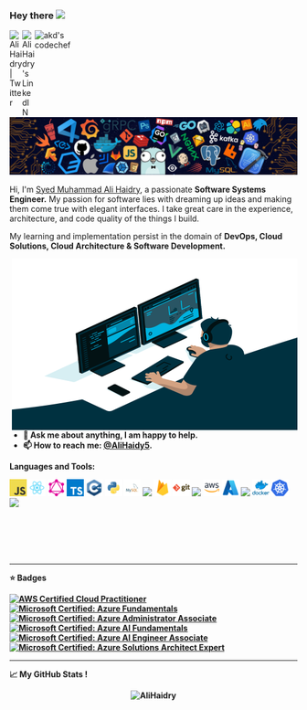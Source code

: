### Hey there <img src="https://media.giphy.com/media/hvRJCLFzcasrR4ia7z/giphy.gif" width="25px">

<a href="https://twitter.com/AliHaidry5">
  <img align="left" alt="Ali Haidry | Twitter" width="22px" src="https://cdn.cms-twdigitalassets.com/content/dam/about-twitter/x/brand-toolkit/logo-black.png.twimg.2560.png" />
</a>
<a href="https://www.linkedin.com/in/ali-haidry-meng-7b5ba9136/">
  <img align="left" alt="Ali Haidry's LinkedIN" width="22px" src="https://upload.wikimedia.org/wikipedia/commons/c/ca/LinkedIn_logo_initials.png" />
</a>
<a href="mailto:smalihaidry94@gmail.com">
  <img align="left" alt="akd's codechef" width="70px" src="https://img.shields.io/badge/Gmail-EA4335?style=for-the-badge&logo=Gmail&logoColor=white" />
</a>

<br/>

![](https://github.com/AliHaidry/AliHaidry/blob/master/header.png)

Hi, I'm [Syed Muhammad Ali Haidry](https://alihaidry-devops.website), a passionate <b>Software Systems Engineer.</b> My passion for software lies with dreaming up ideas and making them come true with elegant interfaces. I take great care in the experience, architecture, and code quality of the things I build.

My learning and implementation persist in the domain of <strong>DevOps<strong>, <strong>Cloud Solutions<strong>, <strong>Cloud Architecture<strong> & <strong>Software Development<strong>.

<img align="right" alt="GIF" src="https://github.com/AliHaidry/AliHaidry/blob/master/code.gif?raw=true" width="500" height="300" />

- 💬 Ask me about anything, I am happy to help.
- 📫 How to reach me: [@AliHaidy5](https://twitter.com/AliHaidry5).

**Languages and Tools:**  

<code><img height="30" src="https://raw.githubusercontent.com/github/explore/80688e429a7d4ef2fca1e82350fe8e3517d3494d/topics/javascript/javascript.png"></code>
<code><img height="30" src="https://raw.githubusercontent.com/github/explore/80688e429a7d4ef2fca1e82350fe8e3517d3494d/topics/react/react.png"></code>
<code><img height="30" src="https://raw.githubusercontent.com/github/explore/5c058a388828bb5fde0bcafd4bc867b5bb3f26f3/topics/graphql/graphql.png"></code>
<code><img height="30" src="https://raw.githubusercontent.com/github/explore/80688e429a7d4ef2fca1e82350fe8e3517d3494d/topics/typescript/typescript.png"></code>
<code><img height="30" src="https://raw.githubusercontent.com/github/explore/80688e429a7d4ef2fca1e82350fe8e3517d3494d/topics/cpp/cpp.png"></code>
<code><img height="30" src="https://raw.githubusercontent.com/github/explore/80688e429a7d4ef2fca1e82350fe8e3517d3494d/topics/python/python.png"></code>
<code><img height="30" src="https://raw.githubusercontent.com/github/explore/80688e429a7d4ef2fca1e82350fe8e3517d3494d/topics/mysql/mysql.png"></code>
<code><img height="30" src="https://www.vectorlogo.zone/logos/postgresql/postgresql-icon.svg"></code>
<code><img height="30" src="https://raw.githubusercontent.com/github/explore/80688e429a7d4ef2fca1e82350fe8e3517d3494d/topics/firebase/firebase.png"></code>
<code><img height="30" src="https://raw.githubusercontent.com/github/explore/80688e429a7d4ef2fca1e82350fe8e3517d3494d/topics/git/git.png"></code>
<code><img height="30" src="https://www.pngitem.com/pimgs/m/385-3850359_icon-mongodb-logo-hd-png-download.png"></code>
<code><img height="30" src="https://raw.githubusercontent.com/github/explore/80688e429a7d4ef2fca1e82350fe8e3517d3494d/topics/aws/aws.png"></code>
<code><img height="30" src="https://raw.githubusercontent.com/github/explore/80688e429a7d4ef2fca1e82350fe8e3517d3494d/topics/azure/azure.png"></code>
<code><img height="20" src="https://skillicons.dev/icons?i=gcp"></code>
<code><img height="30" src="https://raw.githubusercontent.com/github/explore/80688e429a7d4ef2fca1e82350fe8e3517d3494d/topics/docker/docker.png"></code>
<code><img height="30" src="https://raw.githubusercontent.com/github/explore/80688e429a7d4ef2fca1e82350fe8e3517d3494d/topics/kubernetes/kubernetes.png"></code>
<code><img height="30" src="https://avatars1.githubusercontent.com/u/28900900?s=192"></code>

<br/>
<br>
<br>
<br>

---

**⭐ Badges**

<a href="https://www.credly.com/badges/22b88b63-6e17-4970-b026-97997bf7d73b/public_url"><img class="icon-image" height="100" src="https://images.credly.com/size/340x340/images/00634f82-b07f-4bbd-a6bb-53de397fc3a6/image.png" alt="AWS Certified Cloud Practitioner" /> 
</a>
<a href="https://learn.microsoft.com/en-ca/users/alihaidry-2957/credentials/7e21815dd039406e"><img class="icon-image" height="100" src="https://images.credly.com/size/340x340/images/be8fcaeb-c769-4858-b567-ffaaa73ce8cf/image.png" alt="Microsoft Certified: Azure Fundamentals" /> 
</a>
<a href="https://learn.microsoft.com/en-us/users/alihaidry-2957/credentials/76063acefaff27e6
"><img class="icon-image" height="100" src="https://images.credly.com/size/340x340/images/336eebfc-0ac3-4553-9a67-b402f491f185/azure-administrator-associate-600x600.png" alt="Microsoft Certified: Azure Administrator Associate" /> 
</a>
<a href="https://learn.microsoft.com/en-us/users/AliHaidry-2957/credentials/404AF367A5B18E11"><img class="icon-image" height="100" src="https://images.credly.com/size/340x340/images/4136ced8-75d5-4afb-8677-40b6236e2672/azure-ai-fundamentals-600x600.png" alt="Microsoft Certified: Azure AI Fundamentals" /> 
</a>
<a href="https://learn.microsoft.com/en-us/users/alihaidry-2957/credentials/b8be0efa6b9699fa"><img class="icon-image" height="100" src="https://images.credly.com/size/340x340/images/61f56aa4-16fd-403c-90bc-1d90dba1fa99/image.png" alt="Microsoft Certified: Azure AI Engineer Associate" /> 
</a>
<a href="https://learn.microsoft.com/api/credentials/share/en-us/AliHaidry-2957/A0AD344F52BF24DC?sharingId=7C8919AAC2ECD3CD"><img class="icon-image" height="100" src="https://images.credly.com/images/987adb7e-49be-4e24-b67e-55986bd3fe66/azure-solutions-architect-expert-600x600.png" alt="Microsoft Certified: Azure Solutions Architect Expert" /> 
</a>


---

📈 My GitHub Stats !

<p align="center"> <img src="https://github-readme-stats.vercel.app/api?username=AliHaidry&show_icons=true&theme=gotham" alt="AliHaidry" /> </p>